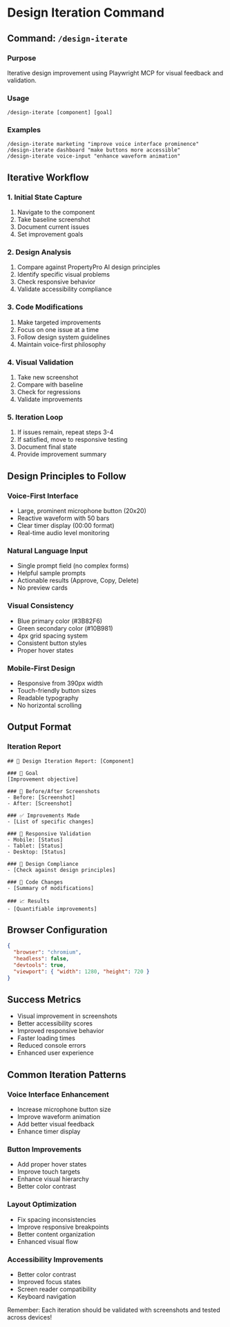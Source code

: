# Design Iteration Command

## Command: `/design-iterate`

### Purpose
Iterative design improvement using Playwright MCP for visual feedback and validation.

### Usage
```
/design-iterate [component] [goal]
```

### Examples
```
/design-iterate marketing "improve voice interface prominence"
/design-iterate dashboard "make buttons more accessible"
/design-iterate voice-input "enhance waveform animation"
```

## Iterative Workflow

### 1. Initial State Capture
1. Navigate to the component
2. Take baseline screenshot
3. Document current issues
4. Set improvement goals

### 2. Design Analysis
1. Compare against PropertyPro AI design principles
2. Identify specific visual problems
3. Check responsive behavior
4. Validate accessibility compliance

### 3. Code Modifications
1. Make targeted improvements
2. Focus on one issue at a time
3. Follow design system guidelines
4. Maintain voice-first philosophy

### 4. Visual Validation
1. Take new screenshot
2. Compare with baseline
3. Check for regressions
4. Validate improvements

### 5. Iteration Loop
1. If issues remain, repeat steps 3-4
2. If satisfied, move to responsive testing
3. Document final state
4. Provide improvement summary

## Design Principles to Follow

### Voice-First Interface
- Large, prominent microphone button (20x20)
- Reactive waveform with 50 bars
- Clear timer display (00:00 format)
- Real-time audio level monitoring

### Natural Language Input
- Single prompt field (no complex forms)
- Helpful sample prompts
- Actionable results (Approve, Copy, Delete)
- No preview cards

### Visual Consistency
- Blue primary color (#3B82F6)
- Green secondary color (#10B981)
- 4px grid spacing system
- Consistent button styles
- Proper hover states

### Mobile-First Design
- Responsive from 390px width
- Touch-friendly button sizes
- Readable typography
- No horizontal scrolling

## Output Format

### Iteration Report
```
## 🔄 Design Iteration Report: [Component]

### 🎯 Goal
[Improvement objective]

### 📸 Before/After Screenshots
- Before: [Screenshot]
- After: [Screenshot]

### ✅ Improvements Made
- [List of specific changes]

### 📱 Responsive Validation
- Mobile: [Status]
- Tablet: [Status]
- Desktop: [Status]

### 🎨 Design Compliance
- [Check against design principles]

### 🔧 Code Changes
- [Summary of modifications]

### 📈 Results
- [Quantifiable improvements]
```

## Browser Configuration
```json
{
  "browser": "chromium",
  "headless": false,
  "devtools": true,
  "viewport": { "width": 1280, "height": 720 }
}
```

## Success Metrics
- Visual improvement in screenshots
- Better accessibility scores
- Improved responsive behavior
- Faster loading times
- Reduced console errors
- Enhanced user experience

## Common Iteration Patterns

### Voice Interface Enhancement
- Increase microphone button size
- Improve waveform animation
- Add better visual feedback
- Enhance timer display

### Button Improvements
- Add proper hover states
- Improve touch targets
- Enhance visual hierarchy
- Better color contrast

### Layout Optimization
- Fix spacing inconsistencies
- Improve responsive breakpoints
- Better content organization
- Enhanced visual flow

### Accessibility Improvements
- Better color contrast
- Improved focus states
- Screen reader compatibility
- Keyboard navigation

Remember: Each iteration should be validated with screenshots and tested across devices!
